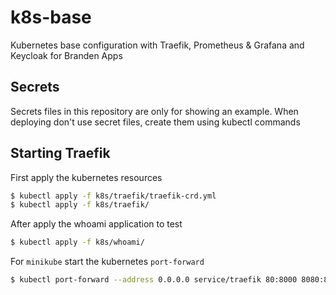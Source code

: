 # k8s-base
Kubernetes base configuration with Traefik, Prometheus &amp; Grafana and Keycloak for Branden Apps

## Secrets
Secrets files in this repository are only for showing an example. When deploying don't use secret files, create them
using kubectl commands

## Starting Traefik
First apply the kubernetes resources

```bash
$ kubectl apply -f k8s/traefik/traefik-crd.yml
$ kubectl apply -f k8s/traefik/
```

After apply the whoami application to test

```bash
$ kubectl apply -f k8s/whoami/
```

For `minikube` start the kubernetes `port-forward`

```bash
$ kubectl port-forward --address 0.0.0.0 service/traefik 80:8000 8080:8080 443:4443 -n default &
```
